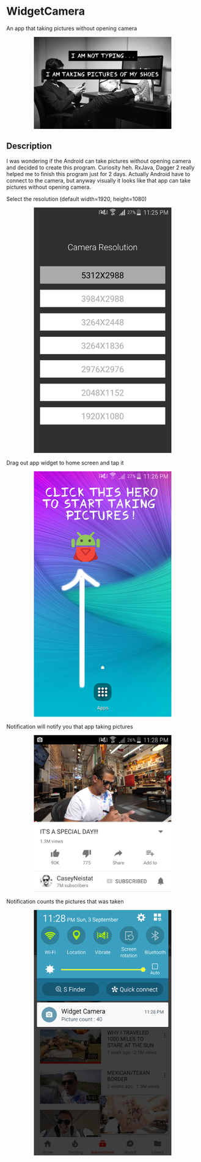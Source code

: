 # WidgetCamera
An app that taking pictures without opening camera

<p align="center"><img src="https://raw.githubusercontent.com/dns21395/WidgetCamera/master/ReadmeFiles/logo.png" width="360" /></p>

Description
-----

I was wondering if the Android can take pictures without opening camera and decided to create this program. Curiosity heh. 
RxJava, Dagger 2 really helped me to finish this program just for 2 days. 
Actually Android have to connect to the camera, but anyway visually it looks like that app can take pictures without opening camera. 

Select the resolution (default width=1920, height=1080)
<p align="center"><img src="https://raw.githubusercontent.com/dns21395/WidgetCamera/master/ReadmeFiles/resolutions.png" width="360" /></p>

Drag out app widget to home screen and tap it
<p align="center"><img src="https://raw.githubusercontent.com/dns21395/WidgetCamera/master/ReadmeFiles/widget.jpg" width="360" /></p>

Notification will notify you that app taking pictures
<p align="center"><img src="https://raw.githubusercontent.com/dns21395/WidgetCamera/master/ReadmeFiles/notification.png" width="360" /></p>

Notification counts the pictures that was taken
<p align="center"><img src="https://raw.githubusercontent.com/dns21395/WidgetCamera/master/ReadmeFiles/count.png" width="360" /></p>

